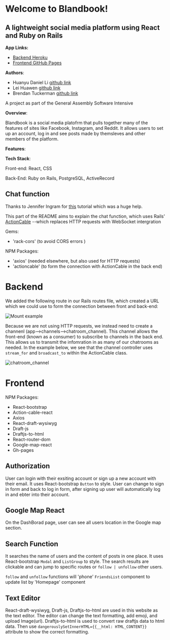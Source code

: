 
# Welcome to Blandbook! 

## A lightweight social media platform using React and Ruby on Rails

**App Links:**
- [Backend Heroku](https://blandbook-server.herokuapp.com)
- [Frontend GitHub Pages](https://0huanyuli0.github.io/blandbook-frontend)

**Authors**:

- Huanyu Daniel Li [github link](https://github.com/0HuanyuLi0)
- Lei Huawen [github link](https://github.com/hwlei888)
- Brendan Tuckerman [github link](https://github.com/MrMaverick79)

A project as part of the General Assembly Software Intensive

**Overview**:

Blandbook is a social media platofrm that pulls together many of the features of sites like Facebook, Instagram, and Reddit. It allows users to set up an account, log in and see posts made by themsleves and other members of the platform. 


**Features**:




**Tech Stack**:

Front-end: React, CSS

Back-End: Ruby on Rails, PostgreSQL, ActiveRecord



## Chat function 



Thanks to Jennifer Ingram for [this](https://javascript.plainenglish.io/integrating-actioncable-with-react-9f946b61556e)  tutorial which was a huge help.

This part of the README aims to explain the chat function, which uses Rails' [ActionCable](https://guides.rubyonrails.org/action_cable_overview.html) --which replaces HTTP requests with WebSocket intergration

Gems: 
 - 'rack-cors' (to avoid CORS errors )
 
NPM Packages:
 - 'axios' (needed elsewhere, but also used for HTTP requests)
 - 'actioncable' (to form the connection with ActionCable in the back end)

# Backend

We added the following route in our Rails routes file, which created a URL which we could use to form the connection between front and back-end:

![Mount example](../planning/mount.png)


Because we are not using HTTP requests, we instead need to create a channenl (app-->channels-->chatroom_channel). This channel allows the front-end (known as a consumer) to subscribe to channels in the back end. This allows us to transmit the infomration in as many of our chatrooms as needed. In the example below, we see that the channel controller uses `stream_for` and `broadcast_to` within the ActionCable class.

![chatroom_channel](../planning/chatroom_channel.png)




# Frontend

NPM Packages:

- React-bootstrap
- Action-cable-react
- Axios
- React-draft-wysiwyg
- Draft-js
- Draftjs-to-html
- React-router-dom
- Google-map-react
- Gh-pages


## Authorization

User can login with their exsiting account or sign up a new account with their email.
It uses React-bootstrap `Button` to style.
User can change to sign in form and back to log in form, after signing up user will automatically log in and ebter into their account.

## Google Map React

On the DashBorad page, user can see all users location in the Google map section.



## Search Function

It searches the name of users and the content of posts in one place.
It uses React-bootstrap `Modal` and `ListGroup` to style.
The search results are clickable and can jump to specific routes or `follow | unfollow` other users.

`follow` and `unfollow` functions will 'phone' `FriendsList` component to update list by 'Homepage' component

## Text Editor
React-draft-wysiwyg, Draft-js, Draftjs-to-html are used in this website as the text editor. The editor can change the text formatting, add emoji, and upload Image(url). Draftjs-to-html is used to convert raw draftjs data to html data. Then use `dangerouslySetInnerHTML={{__html: HTML_CONTENT}}` attribute to show the correct formatting.

